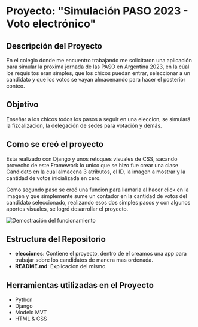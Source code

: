 # Proyecto: "Simulación PASO 2023 - Voto electrónico"

## Descripción del Proyecto
En el colegio donde me encuentro trabajando me solicitaron una aplicación para simular la proxima jornada de las PASO en Argentina 2023, en la cúal los requisitos eran simples, que los chicos puedan entrar, seleccionar a un candidato y que los votos se vayan almacenando para hacer el posterior conteo.

## Objetivo
Enseñar a los chicos todos los pasos a seguir en una eleccion, se simulará la fizcalizacion, la delegación de sedes para votación y demás.

## Como se creó el proyecto
Esta realizado con Django y unos retoques visuales de CSS, sacando provecho de este Framework lo unico que se hizo fue crear una clase Candidato en la cual almacena 3 atributos, el ID, la imagen a mostrar y la cantidad de votos inicializada en cero.<br>

Como segundo paso se creó una funcion para llamarla al hacer click en la imagen y que simplemente sume un contador en la cantidad de votos del candidato seleccionado, realizando esos dos simples pasos y con algunos aportes visuales, se logró desarrollar el proyecto.

![Demostración del funcionamiento](https://drive.google.com/file/d/1yknjn18qftjw7YdsTNdOYiz4a96-kGlA/view?usp=sharing)

## Estructura del Repositorio
- **elecciones**: Contiene el proyecto, dentro de el creamos una app para trabajar sobre los candidatos de manera mas ordenada.
- **README.md**: Explicacion del mismo.

## Herramientas utilizadas en el Proyecto
- Python
- Django
- Modelo MVT
- HTML & CSS

